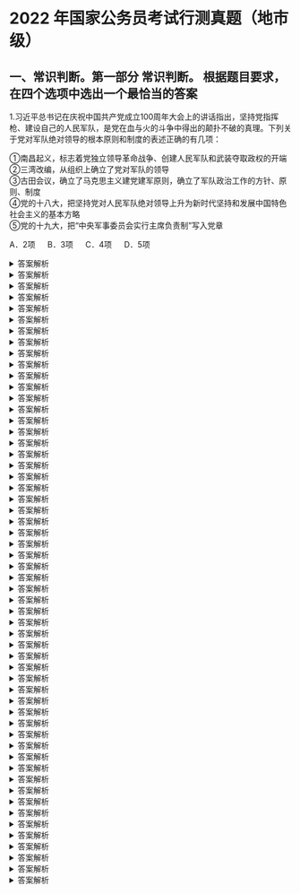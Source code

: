# 2022 年国家公务员考试行测真题（地市级）

## 一、常识判断。第一部分 常识判断。 根据题目要求，在四个选项中选出一个最恰当的答案

1.习近平总书记在庆祝中国共产党成立100周年大会上的讲话指出，坚持党指挥枪、建设自己的人民军队，是党在血与火的斗争中得出的颠扑不破的真理。下列关于党对军队绝对领导的根本原则和制度的表述正确的有几项：

①南昌起义，标志着党独立领导革命战争、创建人民军队和武装夺取政权的开端 </br>
②三湾改编，从组织上确立了党对军队的领导 </br>
③古田会议，确立了马克思主义建党建军原则，确立了军队政治工作的方针、原则、制度 </br>
④党的十八大，把坚持党对人民军队绝对领导上升为新时代坚持和发展中国特色社会主义的基本方略 </br>
⑤党的十九大，把“中央军事委员会实行主席负责制”写入党章 </br>

A．2项 &emsp; B．3项 &emsp; C．4项 &emsp; D．5项

<details><summary>答案解析</summary>

解析：本题考查政治常识。

①正确，南昌起义指在 1927年8月1日中国共产党领导部分国民革命军在江西省南昌市举行的武装起义，打响了武装反抗国民党反动派的第一枪，揭开了中国共产党独立领导武装斗争和创建革命军队的序幕。习近平总书记在庆祝中国人民解放军建军90周年大会上的讲话中指出：“南昌城头的枪声，像划破夜空的一道闪电，使中国人民在黑暗中看到了革命的希望，在逆境中看到了奋起的力量。南昌起义连同秋收起义、广州起义以及其他许多地区的武装起义，标志着中国共产党独立领导革命战争、创建人民军队的开端，开启了中国革命新纪元。”

②正确，1927年9月29日至10月3日，毛泽东在江西省永新县三湾村领导了“三湾改编”， 初步解决了如何把以农民及旧军人为主要成分的革命军队建设成为一支无产阶级新型人民军队的问题，从政治上、组织上保证了党对军队的绝对领导，奠定了政治建军的基础，是我党建设新型人民军队最早的一次成功探索和实践，标志着毛泽东建设人民军队思想的开始形成。

③正确，古田会议指中国工农红军第四军在 1929年12月28日至29日在福建省上杭县古田村召开的第九次党的代表大会，会上确立了马克思主义建党建军原则，确立了军队政治工作的方针、原则、制度，提出了解决把以农民为主要成分的军队建设成为无产阶级性质的新型人民军队这个根本性问题的原则方向，对军队生存发展起到了决定性作用。

④错误，党的十九大把“坚持党对人民军队的绝对领导”上升为新时代坚持和发展中国特色社会主义的一条基本方略，十九届四中全会进一步明确：“坚持和完善党对人民军队的绝对领导制度，确保人民军队忠实履行新时代使命任务。”

⑤正确，2017年10月，中国共产党第十九次全国代表大会在北京召开，大会明确中央军事委员会实行主席负责制，明确中央军事委员会负责军队中党的工作和政治工作，反映了军队改革后的中央军委履行管党治党责任的现实需要。故①②③⑤正确，共4项。

故正确答案为 C。
</details>



<details><summary>答案解析</summary>

</details>



<details><summary>答案解析</summary>

</details>



<details><summary>答案解析</summary>

</details>



<details><summary>答案解析</summary>

</details>



<details><summary>答案解析</summary>

</details>



<details><summary>答案解析</summary>

</details>



<details><summary>答案解析</summary>

</details>



<details><summary>答案解析</summary>

</details>



<details><summary>答案解析</summary>

</details>



<details><summary>答案解析</summary>

</details>



<details><summary>答案解析</summary>

</details>



<details><summary>答案解析</summary>

</details>



<details><summary>答案解析</summary>

</details>



<details><summary>答案解析</summary>

</details>



<details><summary>答案解析</summary>

</details>



<details><summary>答案解析</summary>

</details>



<details><summary>答案解析</summary>

</details>



<details><summary>答案解析</summary>

</details>



<details><summary>答案解析</summary>

</details>



<details><summary>答案解析</summary>

</details>



<details><summary>答案解析</summary>

</details>



<details><summary>答案解析</summary>

</details>



<details><summary>答案解析</summary>

</details>



<details><summary>答案解析</summary>

</details>



<details><summary>答案解析</summary>

</details>



<details><summary>答案解析</summary>

</details>



<details><summary>答案解析</summary>

</details>



<details><summary>答案解析</summary>

</details>



<details><summary>答案解析</summary>

</details>



<details><summary>答案解析</summary>

</details>



<details><summary>答案解析</summary>

</details>



<details><summary>答案解析</summary>

</details>



<details><summary>答案解析</summary>

</details>



<details><summary>答案解析</summary>

</details>



<details><summary>答案解析</summary>

</details>



<details><summary>答案解析</summary>

</details>



<details><summary>答案解析</summary>

</details>



<details><summary>答案解析</summary>

</details>



<details><summary>答案解析</summary>

</details>



<details><summary>答案解析</summary>

</details>



<details><summary>答案解析</summary>

</details>



<details><summary>答案解析</summary>

</details>



<details><summary>答案解析</summary>

</details>



<details><summary>答案解析</summary>

</details>



<details><summary>答案解析</summary>

</details>



<details><summary>答案解析</summary>

</details>



<details><summary>答案解析</summary>

</details>



<details><summary>答案解析</summary>

</details>



<details><summary>答案解析</summary>

</details>



<details><summary>答案解析</summary>

</details>



<details><summary>答案解析</summary>

</details>



<details><summary>答案解析</summary>

</details>



<details><summary>答案解析</summary>

</details>



<details><summary>答案解析</summary>

</details>



<details><summary>答案解析</summary>

</details>